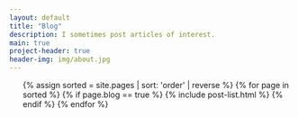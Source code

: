 ```yaml
---
layout: default
title: "Blog"
description: I sometimes post articles of interest.
main: true
project-header: true
header-img: img/about.jpg
---
```


<ul class="catalogue">
{% assign sorted = site.pages | sort: 'order' | reverse %}
{% for page in sorted %}
    {% if page.blog == true %}
        {% include post-list.html %}
    {% endif %}
{% endfor %}
</ul>